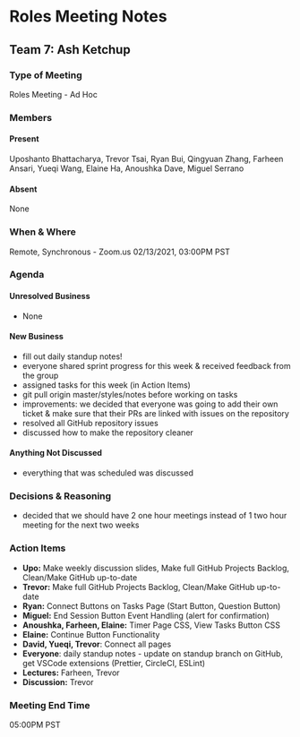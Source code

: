 # Roles Meeting Notes

## Team 7: Ash Ketchup

### Type of Meeting
Roles Meeting - Ad Hoc

### Members

#### Present
Uposhanto Bhattacharya, Trevor Tsai, Ryan Bui, Qingyuan Zhang, Farheen Ansari, Yueqi Wang, Elaine Ha, Anoushka Dave, Miguel Serrano 

#### Absent 
None

### When & Where 
Remote, Synchronous - Zoom.us
02/13/2021, 03:00PM PST

### Agenda

#### Unresolved Business
- None

#### New Business
- fill out daily standup notes!
- everyone shared sprint progress for this week & received feedback from the group
- assigned tasks for this week (in Action Items)
- git pull origin master/styles/notes before working on tasks
- improvements: we decided that everyone was going to add their own ticket & make sure that their PRs are linked with issues on the repository
- resolved all GitHub repository issues
- discussed how to make the repository cleaner

#### Anything Not Discussed
- everything that was scheduled was discussed

### Decisions & Reasoning
- decided that we should have 2 one hour meetings instead of 1 two hour meeting for the next two weeks

### Action Items
- **Upo:** Make weekly discussion slides, Make full GitHub Projects Backlog, Clean/Make GitHub up-to-date
- **Trevor:** Make full GitHub Projects Backlog, Clean/Make GitHub up-to-date
- **Ryan:** Connect Buttons on Tasks Page (Start Button, Question Button)
- **Miguel:** End Session Button Event Handling (alert for confirmation)
- **Anoushka, Farheen, Elaine:** Timer Page CSS, View Tasks Button CSS
- **Elaine:** Continue Button Functionality
- **David, Yueqi, Trevor**: Connect all pages
- **Everyone**: daily standup notes - update on standup branch on GitHub, get VSCode extensions (Prettier, CircleCI, ESLint)
- **Lectures:** Farheen, Trevor
- **Discussion:** Trevor

### Meeting End Time
05:00PM PST
